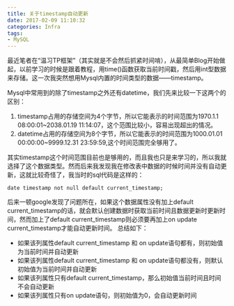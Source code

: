 ```yaml
---
title: 关于timestamp自动更新
date: 2017-02-09 11:10:32
categories: Infra
tags:
- MySQL
---
```

最近笔者在“温习TP框架”（其实就是不会然后抓紧时间啃），从最简单Blog开始做起，以前学习的时候是跟着教程，用time()函数获取当前时间戳，然后用int型数据来存储。这一次我突然想用Mysql内置的时间类型的数据——timestamp。
<!--more-->

Mysql中常用到的除了timestamp之外还有datetime，我们先来比较一下这两个的区别：
1. timestamp占用的存储空间为4个字节，所以它能表示的时间范围为1970.1.1 08:00:01~2038.01.19 11:14:07，这个范围比较小，容易出现超出的情况。
2. datetime占用的存储空间为8个字节，所以它能表示的时间范围为1000.01.01 00:00:00~9999.12.31 23:59:59,这个时间范围完全够用了。

其实timestamp这个时间范围目前也是够用的，而且我也只是来学习的，所以我就选择了这个数据类型。然而后来我发现我在修改表中数据的时候时间并没有自动更新，这就比较奇怪了，我当时的sql代码是这样的：
```
date timestamp not null default current_timestamp;
```
后来一顿google发现了问题所在，如果这个数据属性没有加上default current_timestamp的话，就会默认创建数据时获取当前时间且数据更新时更新时间，然而加上了default current_timestamp则必须要再加上on update current_timestamp才能自动更新时间。
总结如下：
* 如果该列属性default current_timestamp 和 on update语句都有，则初始值为当前时间并自动更新
* 如果该列属性default current_timestamp 和 on update语句都没有，则默认初始值为当前时间并自动更新
* 如果该列属性只有default current_timestamp，那么初始值当前时间且时间不会自动更新
* 如果该列属性只有on update语句，则初始值为0，会自动更新时间

